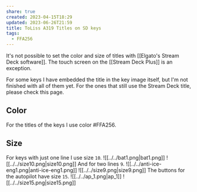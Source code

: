 ```yaml
---
share: true
created: 2023-04-15T18:29
updated: 2023-06-26T21:59
title: ToLiss A319 Titles on SD keys
tags:
  - FFA256
---
```


It's not possible to set the color and size of titles with [[Elgato's Stream Deck software]]. The touch screen on the [[Stream Deck Plus]] is an exception.

For some keys I have embedded the title in the key image itself, but I'm not finished with all of them yet. For the ones that still use the Stream Deck title, please check this page.

## Color
For the titles of the keys I use color #FFA256. 

## Size
For keys with just one line I use size `10`.
![[../../bat1.png|bat1.png]]
![[../../size10.png|size10.png]]
And for two lines `9`.
![[../../anti-ice-eng1.png|anti-ice-eng1.png]]
![[../../size9.png|size9.png]]
The buttons for the autopilot have size `15`.
![[../../ap_1.png|ap_1]]
![[../../size15.png|size15.png]]